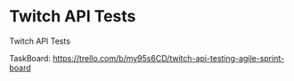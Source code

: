 # Twitch API Tests

Twitch API Tests 

TaskBoard:
https://trello.com/b/my95s6CD/twitch-api-testing-agile-sprint-board